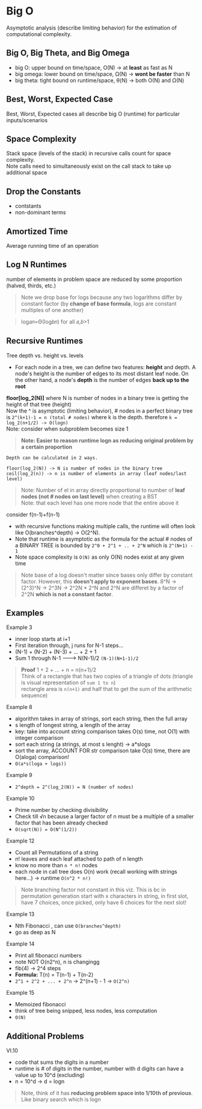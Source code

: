 # Big O

Asymptotic analysis (describe limiting behavior) for the estimation of computational complexity.

## Big O, Big Theta, and Big Omega

- big O: upper bound on time/space, O(N) -> at **least** as fast as N
- big omega: lower bound on time/space, Ω(N) -> **wont be faster** than N
- big theta: tight bound on runtime/space, θ(N) -> both O(N) and Ω(N)

## Best, Worst, Expected Case

Best, Worst, Expected cases all describe big O (runtime) for particular inputs/scenarios

## Space Complexity

Stack space (levels of the stack) in recursive calls count for space complexity.\
Note calls need to simultaneously exist on the call stack to take up additional space

## Drop the Constants

- contstants
- non-dominant terms

## Amortized Time

Average running time of an operation

## Log N Runtimes

number of elements in problem space are reduced by some proportion (halved, thirds, etc.)

> Note we drop base for logs because any two logarithms differ by constant factor (by **change of base formula**, logs are constant multiples of one another)

>log𝑎𝑛=Θ(log𝑏𝑛) for all 𝑎,𝑏>1

## Recursive Runtimes

Tree depth vs. height vs. levels
- For each node in a tree, we can define two features: **height** and depth. A node's height is the number of edges to its most distant leaf node. On the other hand, a node's **depth** is the number of edges **back up to the root**

**floor[log_2(N)]** where N is number of nodes in a binary tree is getting the height of that tree (height)\
Now the ^ is asymptotic (limiting behavior), # nodes in a perfect binary tree is `2^(k+1)-1 = n (total # nodes)` where  k is the depth. therefore `k = log_2(n+1/2) -> O(logn)`\
Note: consider when subproblem becomes size 1

> **Note: Easier to reason runtime logn as reducing original problem by a certain proportion**

```
Depth can be calculated in 2 ways.

floor(log_2(N)) -> N is number of nodes in the binary tree
ceil(log_2(n)) -> n is number of elements in array (leaf nodes/last level)
```

> Note: Number of el in array directly proportional to number of **leaf nodes (not # nodes on last level)** when creating a BST \
> Note: that each level has one more node that the entire above it


consider f(n-1)+f(n-1)
- with recursive functions making multiple calls, the runtime will often look like O(branches^depth) -> O(2^N).
- Note that runtime is asymptotic as the formula for the actual # nodes of a BINARY TREE is bounded by `2^0 + 2^1 + .. + 2^N` which is `2^(N+1) - 1`
- Note space complexity is `O(N)` as only O(N) nodes exist at any given time

> Note base of a log doesn't matter since bases only differ by constant factor. However, this **doesn't apply to exponent bases**. 8^N -> (2^3)^N -> 2^3N -> 2^2N * 2^N and 2^N are differet by a factor of 2^2N **which is not a constant factor**.

## Examples

Example 3
- inner loop starts at i+1
- First iteration through, j runs for N-1 steps...
- (N-1) + (N-2) + (N-3) + ... + 2 + 1
- Sum 1 through N-1 ---> N(N-1)/2 `(N-1)(N+1-1)/2`

> **Proof** 1 + 2 + ... + n = n(n+1)/2\
Think of a rectangle that has two copies of a triangle of dots (triangle is visual representation of `sum 1 to n`)\
rectangle area is `n(n+1)` and half that to get the sum of the arithmetic sequence)

Example 8
- algorithm takes in array of strings, sort each string, then the full array
- s length of longest string, a length of the array
- key: take into account string comparison takes O(s) time, not O(1) with integer comparison
- sort each string (a strings, at most s lenght) -> a*slogs
- sort the array, ACCOUNT FOR str comparison take O(s) time, there are O(aloga) comparison!
- `O(a*s(loga + logs))`

Example 9
- `2^depth = 2^(log_2(N)) = N (number of nodes)`

Example 10
- Prime number by checking divisibility
- Check till √n because a larger factor of n must be a multiple of a smaller factor that has been already checked
- `O(sqrt(N)) = O(N^(1/2))`

Example 12
- Count all Permutations of a string
- n! leaves and each leaf attached to path of n length
- know no more than `n * n!` nodes
- each node in call tree does O(n) work (recall working with strings here...) -> runtime `O(n^2 * n!)`

> Note branching factor not constant in this viz. This is bc in permutation generation start with x characters in string, in first slot, have 7 choices, once picked, only have 6 choices for the next slot!

Example 13

- Nth Fibonacci , can use `O(branches^depth)`
- go as deep as N

Example 14

- Print all fibonacci numbers
- note NOT O(n2^n), n is changingg
- fib(4) -> 2^4 steps
- **Formula:** T(n) = T(n-1) + T(n-2)
- `2^1 + 2^2 + ... + 2^n` -> 2^(n+1) - 1 -> `O(2^n)`

Example 15

- Memoized fibonacci
- think of tree being snipped, less nodes, less computation
- `O(N)`

## Additional Problems

VI.10
- code that sums the digits in a number
- runtime is # of digits in the number, number with d digits can have a value up to 10^d (excluding)
- n = 10^d -> d = logn
> Note, think of it has **reducing problem space into 1/10th of previous**. Like binary search which is logn
